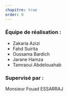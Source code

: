 ```yaml
---
chapitre: true
order: 0
---
```


### **Équipe de réalisation :**
- Zakaria Azizi  
- Fahd Suirita  
- Oussama Bardich  
- Jarane Hamza  
- Tamraoui Abdelouahab

### **Supervisé par :**
Monsieur Fouad ESSARRAJ